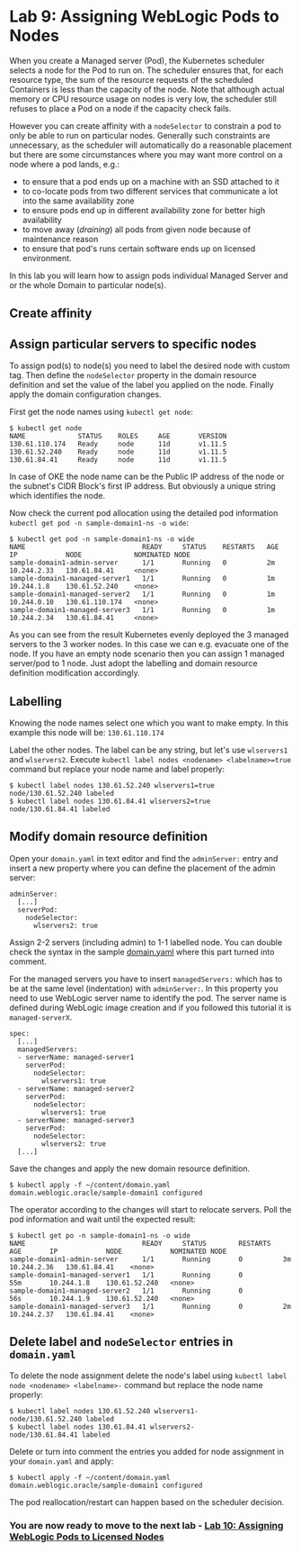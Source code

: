 # Lab 9: Assigning WebLogic Pods to Nodes #

When you create a Managed server (Pod), the Kubernetes scheduler selects a node for the Pod to run on. The scheduler ensures that, for each resource type, the sum of the resource requests of the scheduled Containers is less than the capacity of the node. Note that although actual memory or CPU resource usage on nodes is very low, the scheduler still refuses to place a Pod on a node if the capacity check fails.

However you can create affinity with a `nodeSelector` to constrain a pod to only be able to run on particular nodes. Generally such constraints are unnecessary, as the scheduler will automatically do a reasonable placement but there are some circumstances where you may want more control on a node where a pod lands, e.g.:

- to ensure that a pod ends up on a machine with an SSD attached to it
- to co-locate pods from two different services that communicate a lot into the same availability zone
- to ensure pods end up in different availability zone for better high availability
- to move away (*draining*) all pods from given node because of maintenance reason
- to ensure that pod's runs certain software ends up on licensed environment.

In this lab you will learn how to assign pods individual Managed Server and or the whole Domain to particular node(s).

## Create affinity  ##

## Assign particular servers to specific nodes ##

To assign pod(s) to node(s) you need to label the desired node with custom tag. Then define the `nodeSelector` property in the domain resource definition and set the value of the label you applied on the node. Finally apply the domain configuration changes.

First get the node names using `kubectl get node`:
```
$ kubectl get node
NAME             STATUS    ROLES     AGE       VERSION
130.61.110.174   Ready     node      11d       v1.11.5
130.61.52.240    Ready     node      11d       v1.11.5
130.61.84.41     Ready     node      11d       v1.11.5
```

In case of OKE the node name can be the Public IP address of the node or the subnet's CIDR Block's first IP address. But obviously a unique string which identifies the node.

Now check the current pod allocation using the detailed pod information `kubectl get pod -n sample-domain1-ns -o wide`:
```
$ kubectl get pod -n sample-domain1-ns -o wide
NAME                             READY     STATUS    RESTARTS   AGE       IP            NODE             NOMINATED NODE
sample-domain1-admin-server      1/1       Running   0          2m        10.244.2.33   130.61.84.41     <none>
sample-domain1-managed-server1   1/1       Running   0          1m        10.244.1.8    130.61.52.240    <none>
sample-domain1-managed-server2   1/1       Running   0          1m        10.244.0.10   130.61.110.174   <none>
sample-domain1-managed-server3   1/1       Running   0          1m        10.244.2.34   130.61.84.41     <none>
```

As you can see from the result Kubernetes evenly deployed the 3 managed servers to the 3 worker nodes. In this case we can e.g. evacuate one of the node. If you have an empty node scenario then you can assign 1 managed server/pod to 1 node. Just adopt the labelling and domain resource definition modification accordingly.

## Labelling ##

Knowing the node names select one which you want to make empty. In this example this node will be: `130.61.110.174`

Label the other nodes. The label can be any string, but let's use `wlservers1` and `wlservers2`. Execute `kubectl label nodes <nodename> <labelname>=true` command but replace your node name and label properly:
```
$ kubectl label nodes 130.61.52.240 wlservers1=true
node/130.61.52.240 labeled
$ kubectl label nodes 130.61.84.41 wlservers2=true
node/130.61.84.41 labeled
```
## Modify domain resource definition ##

Open your `domain.yaml` in text editor and find the `adminServer:` entry and insert a new property where you can define the placement of the admin server:
```
adminServer:
  [...]
  serverPod:
    nodeSelector:
      wlservers2: true
```
Assign 2-2 servers (including admin) to 1-1 labelled node.
You can double check the syntax in the sample [domain.yaml](https://github.com/nagypeter/weblogic-operator-tutorial/blob/master/k8s/domain.yaml) where this part turned into comment.

For the managed servers you have to insert `managedServers:` which has to be at the same level (indentation) with `adminServer:`. In this property you need to use WebLogic server name to identify the pod. The server name is defined during WebLogic image creation and if you followed this tutorial it is `managed-serverX`.
```
spec:
  [...]
  managedServers:
  - serverName: managed-server1
    serverPod:
      nodeSelector:
        wlservers1: true
  - serverName: managed-server2
    serverPod:
      nodeSelector:
        wlservers1: true
  - serverName: managed-server3
    serverPod:
      nodeSelector:
        wlservers2: true
  [...]
```
Save the changes and apply the new domain resource definition.
```
$ kubectl apply -f ~/content/domain.yaml
domain.weblogic.oracle/sample-domain1 configured
```
The operator according to the changes will start to relocate servers. Poll the pod information and wait until the expected result:
```
$ kubectl get po -n sample-domain1-ns -o wide
NAME                             READY     STATUS        RESTARTS   AGE       IP            NODE            NOMINATED NODE
sample-domain1-admin-server      1/1       Running       0          3m        10.244.2.36   130.61.84.41    <none>
sample-domain1-managed-server1   1/1       Running       0          55m       10.244.1.8    130.61.52.240   <none>
sample-domain1-managed-server2   1/1       Running       0          56s       10.244.1.9    130.61.52.240   <none>
sample-domain1-managed-server3   1/1       Running       0          2m        10.244.2.37   130.61.84.41    <none>
```

## Delete label and `nodeSelector` entries in `domain.yaml` ##

To delete the node assignment delete the node's label using `kubectl label node <nodename> <labelname>-` command but replace the node name properly:
```
$ kubectl label nodes 130.61.52.240 wlservers1-
node/130.61.52.240 labeled
$ kubectl label nodes 130.61.84.41 wlservers2-
node/130.61.84.41 labeled
```
Delete or turn into comment the entries you added for node assignment in your `domain.yaml` and apply:
```
$ kubectl apply -f ~/content/domain.yaml
domain.weblogic.oracle/sample-domain1 configured
```
The pod reallocation/restart can happen based on the scheduler decision.


### You are now ready to move to the next lab - [Lab 10: Assigning WebLogic Pods to Licensed Nodes](node.selector.license.md) ###
